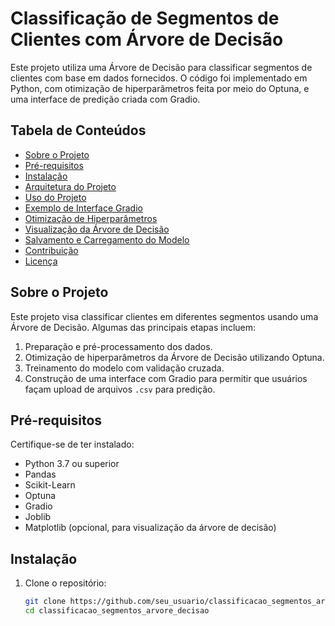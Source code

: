 # Classificação de Segmentos de Clientes com Árvore de Decisão

Este projeto utiliza uma Árvore de Decisão para classificar segmentos de clientes com base em dados fornecidos. O código foi implementado em Python, com otimização de hiperparâmetros feita por meio do Optuna, e uma interface de predição criada com Gradio.

## Tabela de Conteúdos
- [Sobre o Projeto](#sobre-o-projeto)
- [Pré-requisitos](#pré-requisitos)
- [Instalação](#instalação)
- [Arquitetura do Projeto](#arquitetura-do-projeto)
- [Uso do Projeto](#uso-do-projeto)
- [Exemplo de Interface Gradio](#exemplo-de-interface-gradio)
- [Otimização de Hiperparâmetros](#otimização-de-hiperparâmetros)
- [Visualização da Árvore de Decisão](#visualização-da-árvore-de-decisão)
- [Salvamento e Carregamento do Modelo](#salvamento-e-carregamento-do-modelo)
- [Contribuição](#contribuição)
- [Licença](#licença)

## Sobre o Projeto

Este projeto visa classificar clientes em diferentes segmentos usando uma Árvore de Decisão. Algumas das principais etapas incluem:
1. Preparação e pré-processamento dos dados.
2. Otimização de hiperparâmetros da Árvore de Decisão utilizando Optuna.
3. Treinamento do modelo com validação cruzada.
4. Construção de uma interface com Gradio para permitir que usuários façam upload de arquivos `.csv` para predição.

## Pré-requisitos

Certifique-se de ter instalado:
- Python 3.7 ou superior
- Pandas
- Scikit-Learn
- Optuna
- Gradio
- Joblib
- Matplotlib (opcional, para visualização da árvore de decisão)

## Instalação

1. Clone o repositório:

   ```bash
   git clone https://github.com/seu_usuario/classificacao_segmentos_arvore_decisao.git
   cd classificacao_segmentos_arvore_decisao
